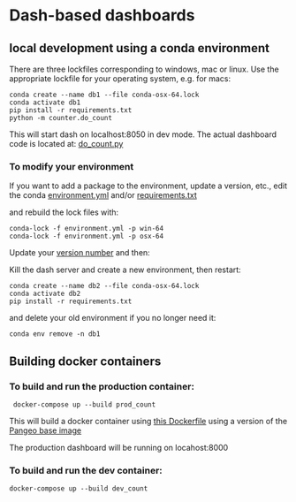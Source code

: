 # Dash-based dashboards


## local development using a conda environment

There are three lockfiles corresponding to windows, mac or linux.  Use the appropriate lockfile
for your operating system, e.g. for macs:

    conda create --name db1 --file conda-osx-64.lock
    conda activate db1
    pip install -r requirements.txt
    python -m counter.do_count

This will start dash on localhost:8050 in dev mode.  The actual dashboard code is located at:
[do_count.py](https://github.com/phaustin/eoscdbd-counter/blob/main/counter/do_count.py)

### To modify your environment

If you want to add a package to the environment, update a version, etc.,  edit
the conda [environment.yml](https://github.com/phaustin/eoscdbd-counter/blob/main/environment.yml)
and/or [requirements.txt](https://github.com/phaustin/eoscdbd-counter/blob/main/requirements.txt)

and rebuild the lock files with:

    conda-lock -f environment.yml -p win-64
    conda-lock -f environment.yml -p osx-64

Update your [version number](https://github.com/phaustin/eoscdbd-counter/blob/main/counter/__version__.py) and
then:

Kill the dash server and create a new environment, then restart:

    conda create --name db2 --file conda-osx-64.lock
    conda activate db2
    pip install -r requirements.txt

and delete your old environment if you no longer need it:

    conda env remove -n db1

## Building docker containers

### To build and run the production container:

     docker-compose up --build prod_count

This will build a docker container using [this Dockerfile](https://github.com/phaustin/eoscdbd-counter/blob/main/counter_image/Dockerfile) using a version of the
[Pangeo base image](https://github.com/phaustin/pangeo-docker-images/blob/dashboard/base-image/Dockerfile)

The production dashboard will be running on locahost:8000

### To build and run the dev container:

    docker-compose up --build dev_count
